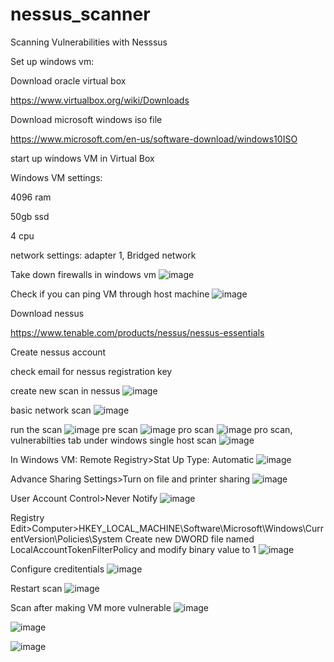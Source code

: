# nessus_scanner
Scanning Vulnerabilities with Nesssus

Set up windows vm:

Download oracle virtual box

https://www.virtualbox.org/wiki/Downloads

Download microsoft windows iso file

https://www.microsoft.com/en-us/software-download/windows10ISO

start up windows VM in Virtual Box

Windows VM settings:

4096 ram

50gb ssd

4 cpu

network settings: adapter 1, Bridged network

Take down firewalls in windows vm
![image](https://github.com/ccafer/nessus_scanner/assets/61919465/92334a9d-7ec2-46cd-891d-0617d77eed5c)

Check if you can ping VM through host machine
![image](https://github.com/ccafer/nessus_scanner/assets/61919465/4184451e-3dc4-4f57-b5cb-41b8247d786d)

Download nessus

https://www.tenable.com/products/nessus/nessus-essentials

Create nessus account

check email for nessus registration key

create new scan in nessus 
![image](https://github.com/ccafer/nessus_scanner/assets/61919465/a7f95d0a-7420-40e8-8d32-ee4bf5a0fe4a)

basic network scan
![image](https://github.com/ccafer/nessus_scanner/assets/61919465/28a59913-b8ca-4fd1-b229-d49d7e6a57e2)

run the scan
![image](https://github.com/ccafer/nessus_scanner/assets/61919465/50aab9c3-c9a8-4e1a-addf-22aedfd8f414)
pre scan
![image](https://github.com/ccafer/nessus_scanner/assets/61919465/756b6c7a-a831-4554-9f5a-a29932088ad7)
pro scan
![image](https://github.com/ccafer/nessus_scanner/assets/61919465/37298e6a-8ffc-4934-a768-8d2772fb1648)
pro scan, vulnerabilties tab under windows single host scan
![image](https://github.com/ccafer/nessus_scanner/assets/61919465/f22e13a8-b402-41f2-9726-a572baa61087)



In Windows VM: 
Remote Registry>Stat Up Type: Automatic
![image](https://github.com/ccafer/nessus_scanner/assets/61919465/643ec37e-9e1d-4b5d-be4f-bf6d7f231f68)

Advance Sharing Settings>Turn on file and printer sharing 
![image](https://github.com/ccafer/nessus_scanner/assets/61919465/dc4e0969-7287-488d-81be-5c861c2fd477)

User Account Control>Never Notify
![image](https://github.com/ccafer/nessus_scanner/assets/61919465/c057180f-e54c-429e-8fd7-b30cff15cf38)

Registry Edit>Computer>HKEY_LOCAL_MACHINE\Software\Microsoft\Windows\CurrentVersion\Policies\System
Create new DWORD file named LocalAccountTokenFilterPolicy and modify binary value to 1
![image](https://github.com/ccafer/nessus_scanner/assets/61919465/78ac9427-cf6f-4935-b750-441f52e21607)

Configure creditentials 
![image](https://github.com/ccafer/nessus_scanner/assets/61919465/370eb025-bbf7-44ff-8c14-c4a1d2b72ba8)

Restart scan
![image](https://github.com/ccafer/nessus_scanner/assets/61919465/3e988754-85e6-4e27-9691-15f818208f4f)

Scan after making VM more vulnerable
![image](https://github.com/ccafer/nessus_scanner/assets/61919465/b52de2b5-0223-4454-bfa9-f0caaebaa3e0)

![image](https://github.com/ccafer/nessus_scanner/assets/61919465/296f6382-3116-404b-b343-30269488ca30)

![image](https://github.com/ccafer/nessus_scanner/assets/61919465/c3341259-9688-4118-ba18-925294bc6cf1)





